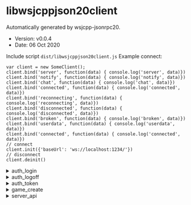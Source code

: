 # libwsjcppjson20client

 Automatically generated by wsjcpp-jsonrpc20. 
 * Version: v0.0.4
 * Date: 06 Oct 2020

 Include script ```dist/libwsjcppjson20client.js```
 Example connect:
```
var client = new SomeClient();
client.bind('server', function(data) { console.log('server', data)})
client.bind('notify', function(data) { console.log('notify', data)})
client.bind('chat', function(data) { console.log('chat', data)})
client.bind('connected', function(data) { console.log('connected', data)})
client.bind('reconnecting', function(data) { console.log('reconnecting', data)})
client.bind('disconnected', function(data) { console.log('disconnected', data)})
client.bind('broken', function(data) { console.log('broken', data)})
client.bind('userdata', function(data) { console.log('userdata', data)})
client.bind('connected', function(data) { console.log('connected', data)})
// connect
client.init({'baseUrl': 'ws://localhost:1234/'})
// disconnect
client.deinit()
```

<details>
<summary>auth_login</summary>

## auth_login

Auth by login and password

Access: unauthorized - **yes**,  user - **no**,  tester - **no**,  admin - **no**

 #### Input params 

 * login - string, required; User Login
 * password - string, required; User Password
 * client_app_name - string, optional; Client app name
 * client_app_version - string, optional; Client app version


 #### example call method 

```
client.auth_login({
    "login": "",
    "password": "",
    "client_app_name": "",
    "client_app_version": ""
}).done(function(r) {
    console.log('Success: ', r);
}).fail(function(err) {
    console.error('Error:', err);
});
```

</details>

<details>
<summary>auth_logoff</summary>

## auth_logoff

Logoff

Access: unauthorized - **no**,  user - **yes**,  tester - **yes**,  admin - **yes**

 #### Input params 



 #### example call method 

```
client.auth_logoff({

}).done(function(r) {
    console.log('Success: ', r);
}).fail(function(err) {
    console.error('Error:', err);
});
```

</details>

<details>
<summary>auth_token</summary>

## auth_token

Auth by token

Access: unauthorized - **yes**,  user - **no**,  tester - **no**,  admin - **no**

 #### Input params 

 * token - string, required; Token
 * client_app_name - string, optional; Client app name
 * client_app_version - string, optional; Client app version


 #### example call method 

```
client.auth_token({
    "token": "",
    "client_app_name": "",
    "client_app_version": ""
}).done(function(r) {
    console.log('Success: ', r);
}).fail(function(err) {
    console.error('Error:', err);
});
```

</details>

<details>
<summary>game_create</summary>

## game_create

Some example of description

Access: unauthorized - **no**,  user - **yes**,  tester - **yes**,  admin - **yes**

 #### Input params 

 * uuid - string, required; object uuid
 * name - string, optional; Name of object
 * cost - integer, required; Name of object
 * age - integer, optional; Name of object
 * public - boolean, required; True if object is public
 * activated - boolean, optional; If object can handle
 * custom - json, optional; Some custom json


 #### example call method 

```
client.game_create({
    "uuid": "",
    "name": "",
    "cost": 0,
    "age": 0,
    "public": "",
    "activated": "",
    "custom": ""
}).done(function(r) {
    console.log('Success: ', r);
}).fail(function(err) {
    console.error('Error:', err);
});
```

</details>

<details>
<summary>server_api</summary>

## server_api

This method Will be return list of all handlers

Access: unauthorized - **yes**,  user - **yes**,  tester - **yes**,  admin - **yes**

 #### Input params 



 #### example call method 

```
client.server_api({

}).done(function(r) {
    console.log('Success: ', r);
}).fail(function(err) {
    console.error('Error:', err);
});
```

</details>

